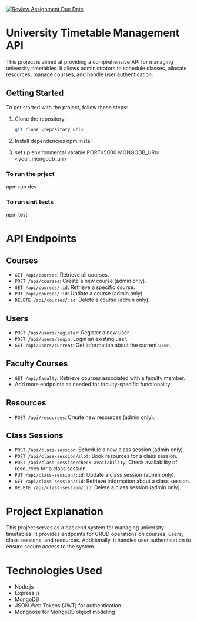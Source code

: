 [![Review Assignment Due Date](https://classroom.github.com/assets/deadline-readme-button-24ddc0f5d75046c5622901739e7c5dd533143b0c8e959d652212380cedb1ea36.svg)](https://classroom.github.com/a/MhkFIDKy)

# University Timetable Management API

This project is aimed at providing a comprehensive API for managing university timetables. It allows administrators to schedule classes, allocate resources, manage courses, and handle user authentication.

## Getting Started

To get started with the project, follow these steps:

1. Clone the repository:

   ```bash
   git clone <repository_url>

   ```

2. Install dependencies
   npm install

3. set up environmental varable
   PORT=5000
   MONGODB_URI=<your_mongodb_uri>

### To run the prject

npm run dev

### To run unit tests

npm test

# API Endpoints

## Courses

- `GET /api/courses`: Retrieve all courses.
- `POST /api/courses`: Create a new course (admin only).
- `GET /api/courses/:id`: Retrieve a specific course.
- `PUT /api/courses/:id`: Update a course (admin only).
- `DELETE /api/courses/:id`: Delete a course (admin only).

## Users

- `POST /api/users/register`: Register a new user.
- `POST /api/users/login`: Login an existing user.
- `GET /api/users/current`: Get information about the current user.

## Faculty Courses

- `GET /api/faculty`: Retrieve courses associated with a faculty member.
- Add more endpoints as needed for faculty-specific functionality.

## Resources

- `POST /api/resources`: Create new resources (admin only).

## Class Sessions

- `POST /api/class-session`: Schedule a new class session (admin only).
- `POST /api/class-session/slot`: Book resources for a class session.
- `POST /api/class-session/check-availability`: Check availability of resources for a class session.
- `PUT /api/class-session/:id`: Update a class session (admin only).
- `GET /api/class-session/:id`: Retrieve information about a class session.
- `DELETE /api/class-session/:id`: Delete a class session (admin only).

# Project Explanation

This project serves as a backend system for managing university timetables. It provides endpoints for CRUD operations on courses, users, class sessions, and resources. Additionally, it handles user authentication to ensure secure access to the system.

# Technologies Used

- Node.js
- Express.js
- MongoDB
- JSON Web Tokens (JWT) for authentication
- Mongoose for MongoDB object modeling

